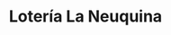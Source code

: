 ---
title: "Lotería La Neuquina"
url: /neuquen/loteria-la-neuquina-domingo-faustino-sarmiento-4/
shop: lotería
---